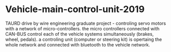 # Vehicle-main-control-unit-2019
TAURD drive by wire 
engineering graduate project - controling servo motors with a network of micro-controllers.
the micro controllers connected with CAN-BUS control each of the vehicle systems simultaneously (brakes, wheel, pedals).
a controling unit (computer or steering kit) is opertaing the whole network and connected with bluetooth to the vehicle network. 
